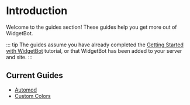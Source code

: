 # Introduction

Welcome to the guides section! These guides help you get more out of WidgetBot.

::: tip
The guides assume you have already completed the [Getting Started with WidgetBot](/tutorial/) tutorial, or that WidgetBot has been added to your server and site.
:::

## Current Guides
- [Automod](automod)
- [Custom Colors](custom-colors)
